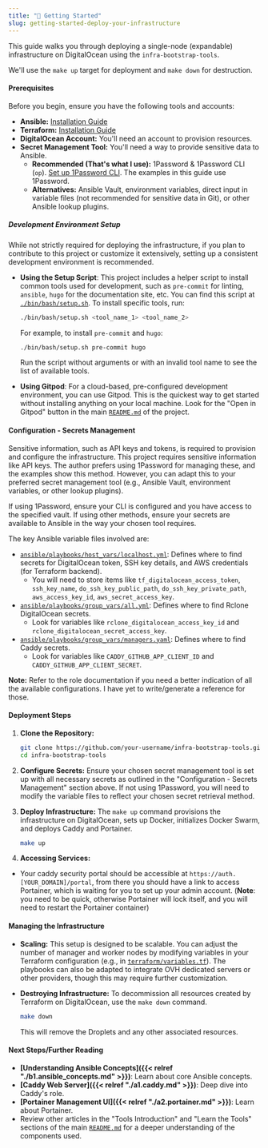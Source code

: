 ```yaml
---
title: "🚀 Getting Started"
slug: getting-started-deploy-your-infrastructure
---
```


This guide walks you through deploying a single-node (expandable) infrastructure on DigitalOcean using the `infra-bootstrap-tools`.

We'll use the `make up` target for deployment and `make down` for destruction.

#### Prerequisites

Before you begin, ensure you have the following tools and accounts:

*   **Ansible:** [Installation Guide](https://docs.ansible.com/ansible/latest/installation_guide/intro_installation.html)
*   **Terraform:** [Installation Guide](https://learn.hashicorp.com/tutorials/terraform/install-cli)
*   **DigitalOcean Account:** You'll need an account to provision resources.
*   **Secret Management Tool:** You'll need a way to provide sensitive data to Ansible.
    *   **Recommended (That's what I use):** 1Password & 1Password CLI (`op`). [Set up 1Password CLI](https://developer.1password.com/docs/cli/get-started/). The examples in this guide use 1Password.
    *   **Alternatives:** Ansible Vault, environment variables, direct input in variable files (not recommended for sensitive data in Git), or other Ansible lookup plugins.

##### Development Environment Setup

While not strictly required for deploying the infrastructure, if you plan to contribute to this project or customize it extensively, setting up a consistent development environment is recommended.

*   **Using the Setup Script**: This project includes a helper script to install common tools used for development, such as `pre-commit` for linting, `ansible`, `hugo` for the documentation site, etc. You can find this script at [`./bin/bash/setup.sh`](https://github.com/xNok/infra-bootstrap-tools/blob/main/bin/bash/setup.sh). To install specific tools, run:
    ```bash
    ./bin/bash/setup.sh <tool_name_1> <tool_name_2>
    ```
    For example, to install `pre-commit` and `hugo`:
    ```bash
    ./bin/bash/setup.sh pre-commit hugo
    ```
    Run the script without arguments or with an invalid tool name to see the list of available tools.

*   **Using Gitpod**: For a cloud-based, pre-configured development environment, you can use Gitpod. This is the quickest way to get started without installing anything on your local machine. Look for the "Open in Gitpod" button in the main [`README.md`](https://github.com/xNok/infra-bootstrap-tools/blob/main/README.md) of the project.

#### Configuration - Secrets Management

Sensitive information, such as API keys and tokens, is required to provision and configure the infrastructure. This project requires sensitive information like API keys. The author prefers using 1Password for managing these, and the examples show this method. However, you can adapt this to your preferred secret management tool (e.g., Ansible Vault, environment variables, or other lookup plugins).

If using 1Password, ensure your CLI is configured and you have access to the specified vault. If using other methods, ensure your secrets are available to Ansible in the way your chosen tool requires.

The key Ansible variable files involved are:

*   [`ansible/playbooks/host_vars/localhost.yml`](https://github.com/xNok/infra-bootstrap-tools/blob/main/ansible/playbooks/host_vars/localhost.yml): Defines where to find secrets for DigitalOcean token, SSH key details, and AWS credentials (for Terraform backend).
    *   You will need to store items like `tf_digitalocean_access_token`, `ssh_key_name`, `do_ssh_key_public_path`, `do_ssh_key_private_path`, `aws_access_key_id`, `aws_secret_access_key`.
*   [`ansible/playbooks/group_vars/all.yml`](https://github.com/xNok/infra-bootstrap-tools/blob/main/ansible/playbooks/group_vars/all.yml): Defines where to find Rclone DigitalOcean secrets.
    *   Look for variables like `rclone_digitalocean_access_key_id` and `rclone_digitalocean_secret_access_key`.
*   [`ansible/playbooks/group_vars/managers.yaml`](https://github.com/xNok/infra-bootstrap-tools/blob/main/ansible/playbooks/group_vars/managers.yaml): Defines where to find Caddy secrets.
    *   Look for variables like `CADDY_GITHUB_APP_CLIENT_ID` and `CADDY_GITHUB_APP_CLIENT_SECRET`.

**Note:** Refer to the role documentation if you need a better indication of all the available configurations. I have yet to write/generate a reference for those.

#### Deployment Steps

1.  **Clone the Repository:**
    ```bash
    git clone https://github.com/your-username/infra-bootstrap-tools.git # Replace with the actual repository URL
    cd infra-bootstrap-tools
    ```

2.  **Configure Secrets:**
    Ensure your chosen secret management tool is set up with all necessary secrets as outlined in the "Configuration - Secrets Management" section above. If not using 1Password, you will need to modify the variable files to reflect your chosen secret retrieval method.

3.  **Deploy Infrastructure:**
    The `make up` command provisions the infrastructure on DigitalOcean, sets up Docker, initializes Docker Swarm, and deploys Caddy and Portainer.
    ```bash
    make up
    ```

4.  **Accessing Services:**
   * Your caddy security portal should be accessible at `https://auth.[YOUR_DOMAIN]/portal`, from there you should have a link to access Portainer, which is waiting for you to set up your admin account. (**Note**: you need to be quick, otherwise Portainer will lock itself, and you will need to restart the Portainer container)
    

#### Managing the Infrastructure

*   **Scaling:**
    This setup is designed to be scalable. You can adjust the number of manager and worker nodes by modifying variables in your Terraform configuration (e.g., in [`terraform/variables.tf`](https://github.com/xNok/infra-bootstrap-tools/blob/main/ansible/roles/terraform_digitalocean/terraform/variables.tf)). The playbooks can also be adapted to integrate OVH dedicated servers or other providers, though this may require further customization.

*   **Destroying Infrastructure:**
    To decommission all resources created by Terraform on DigitalOcean, use the `make down` command.
    ```bash
    make down
    ```
    This will remove the Droplets and any other associated resources.

#### Next Steps/Further Reading

*   **[Understanding Ansible Concepts]({{< relref "./b1.ansible_concepts.md" >}})**: Learn about core Ansible concepts.
*   **[Caddy Web Server]({{< relref "./a1.caddy.md" >}})**: Deep dive into Caddy's role.
*   **[Portainer Management UI]({{< relref "./a2.portainer.md" >}})**: Learn about Portainer.
*   Review other articles in the "Tools Introduction" and "Learn the Tools" sections of the main [`README.md`](https://github.com/xNok/infra-bootstrap-tools/blob/main/README.md) for a deeper understanding of the components used.
